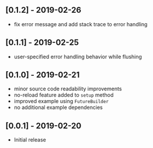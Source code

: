 ## [0.1.2] - 2019-02-26

- fix error message and add stack trace to error handling

## [0.1.1] - 2019-02-25

- user-specified error handling behavior while flushing

## [0.1.0] - 2019-02-21

- minor source code readability improvements
- no-reload feature added to `setup` method
- improved example using `FutureBuilder`
- no additional example dependencies

## [0.0.1] - 2019-02-20

- Initial release

